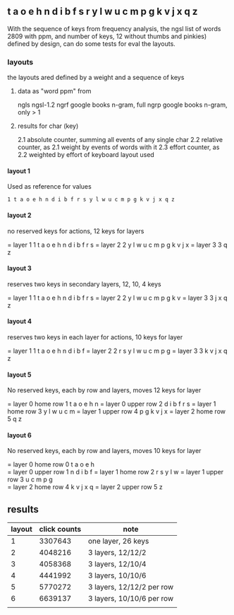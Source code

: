 
## t a o e h n d i b f s r y l w u c m p g k v j x q z

With the sequence of keys from frequency analysis, the ngsl list of words 2809 with ppm, and number of keys, 12 without thumbs and pinkies) defined by design, can do some tests for eval the layouts.

### layouts

the layouts ared defined by a weight and a sequence of keys

1. data as "word ppm" from 

    ngls    ngsl-1.2 
    ngrf    google books n-gram, full
    ngrp    google books n-gram, only > 1

2. results for char (key)
    
    2.1 absolute counter, summing all events of any single char
    2.2 relative counter, as 2.1 weight by events of words with it
    2.3 effort counter, as 2.2 weighted by effort of keyboard layout used

#### layout 1

Used as reference for values
 
    1 t a o e h n d i b f r s y l w u c m p g k v j x q z 

#### layout 2

no reserved keys for actions, 12 keys for layers

= layer 1 
1 t a o e h n d i b f r s
= layer 2 
2 y l w u c m p g k v j x
= layer 3 
3 q z

#### layout 3

reserves two keys in secondary layers,  12, 10, 4 keys

= layer 1 
1 t a o e h n d i b f r s
= layer 2 
2 y l w u c m p g k v
= layer 3 
3 j x q z 

#### layout 4

reserves two keys in each layer for actions, 10 keys for layer

= layer 1 
1 t a o e h n d i b f 
= layer 2 
2 r s y l w u c m p g 
= layer 3 
3 k v j x q z 

#### layout 5 

No reserved keys, each by row and layers, moves 12 keys for layer

= layer 0 home row
1 t a o e h n 
= layer 0 upper row
2 d i b f r s
= layer 1 home row
3 y l w u c m
= layer 1 upper row
4 p g k v j x 
= layer 2 home row
5 q z 

#### layout 6 

No reserved keys, each by row and layers, moves 10 keys for layer

= layer 0 home row
0 t a o e h  
= layer 0 upper row
1 n d i b f 
= layer 1 home row
2 r s y l w 
= layer 1 upper row
3 u c m p g  
= layer 2 home row
4 k v j x q 
= layer 2 upper row
5 z 

## results

| layout | click counts | note | 
| --- | --- | -- | 
| 1 | 3307643 | one layer, 26 keys |
| 2 | 4048216 | 3 layers, 12/12/2 |
| 3 | 4058368 | 3 layers, 12/10/4 |
| 4 | 4441992 | 3 layers, 10/10/6 | 
| 5 | 5770272 | 3 layers, 12/12/2 per row | 
| 6 | 6639137 | 3 layers, 10/10/6 per row |
| | | | 

